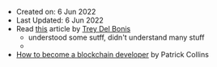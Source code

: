 - Created on: 6 Jun 2022
- Last Updated: 6 Jun 2022
- Read [this](https://tr3y.io/articles/crypto/how2bloccchain.html) article by [Trey Del Bonis](https://tr3y.io/)
	- understood some sutff, didn't understand many stuff
	-
- [How to become a blockchain developer](https://www.youtube.com/watch?v=e1N4aWIJMN0) by Patrick Collins